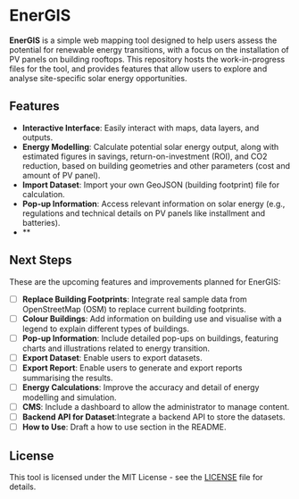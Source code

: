 # EnerGIS

**EnerGIS** is a simple web mapping tool designed to help users assess the potential for renewable energy transitions, with a focus on the installation of PV panels on building rooftops. This repository hosts the work-in-progress files for the tool, and provides features that allow users to explore and analyse site-specific solar energy opportunities.

## Features

- **Interactive Interface**: Easily interact with maps, data layers, and outputs.
- **Energy Modelling**: Calculate potential solar energy output, along with estimated figures in savings, return-on-investment (ROI), and CO2 reduction, based on building geometries and other parameters (cost and amount of PV panel).
- **Import Dataset**: Import your own GeoJSON (building footprint) file for calculation.
- **Pop-up Information**: Access relevant information on solar energy (e.g., regulations and technical details on PV panels like installment and batteries).
- **

## Next Steps

These are the upcoming features and improvements planned for EnerGIS:

- [ ] **Replace Building Footprints**: Integrate real sample data from OpenStreetMap (OSM) to replace current building footprints.
- [ ] **Colour Buildings**: Add information on building use and visualise with a legend to explain different types of buildings.
- [ ] **Pop-up Information**: Include detailed pop-ups on buildings, featuring charts and illustrations related to energy transition.
- [ ] **Export Dataset**: Enable users to export datasets.
- [ ] **Export Report**: Enable users to generate and export reports summarising the results.
- [ ] **Energy Calculations**: Improve the accuracy and detail of energy modelling and simulation.
- [ ] **CMS**: Include a dashboard to allow the administrator to manage content.
- [ ] **Backend API for Dataset**:Integrate a backend API to store the datasets.
- [ ] **How to Use**: Draft a how to use section in the README.

## License

This tool is licensed under the MIT License - see the [LICENSE](LICENSE) file for details.